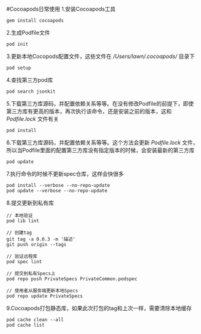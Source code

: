 #Cocoapods日常使用
1.安装Cocoapods工具

	gem install cocoapods
	
2.生成Podfile文件

	pod init
	
3.更新本地Cocopods配置文件，这些文件在 */Users/lawn/.cocoapods/* 目录下

	pod setup
	
4.查找第三方pod库

	pod search jsonkit
	
5.下载第三方库源码，并配置依赖关系等等。在没有修改Podfile的前提下，即使第三方库有更高的版本，再次执行该命令，还是安装之前的版本，这和 *Podfile.lock* 文件有关

	pod install
	
6.下载第三方库源码，并配置依赖关系等等。这个方法会更新 *Podfile.lock* 文件，所以当Podfile里面的配置第三方库没有指定版本的时候，会安装最新的第三方库

	pod update
	
7.执行命令的时候不更新spec仓库，这样会快很多

	pod install --verbose --no-repo-update
	pod update --verbose --no-repo-update
	
8.提交更新到私有库

	// 本地验证
	pod lib lint 
	
	// 创建tag
	git tag -a 0.0.3 -m '描述' 
	git push origin --tags
	
	// 验证远程库
	pod spec lint 
	
	// 提交到私有Specs上
	pod repo push PrivateSpecs PrivateCommon.podspec
	
	// 使用者从服务端更新本地Specs
	pod repo update PrivateSpecs

9.Cocoapods打包静态库，如果此次打包的tag和上次一样，需要清除本地缓存

	pod cache clean --all
	pod cache list

